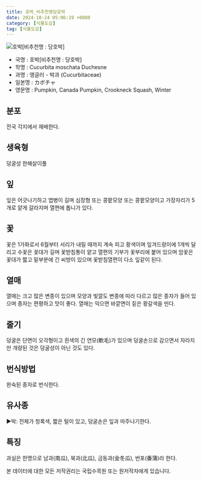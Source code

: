 ```yaml
---
title: 호박_비추천명당호박
date: 2024-10-24 05:06:19 +0800
category: [식물도감]
tag: [식물도감]
---
```




![호박[비추천명 : 당호박]](/fileUpload/plants/basic/Cucurbitaceae/Cucurbita/12178/1_th2.JPG)
- 국명 : 호박[비추천명 : 당호박]
- 학명 : Cucurbita moschata Duchesne
- 과명 : 앵글러 - 박과 (Cucurbitaceae)
- 일본명 : カボチャ
- 영문명 : Pumpkin, Canada Pumpkin, Crookneck Squash, Winter


## 분포
전국 각지에서 재배한다.
## 생육형
덩굴성 한해살이풀 
## 잎
잎은 어긋나기하고 엽병이 길며 심장형 또는 콩팥모양 또는 콩팥모양이고 가장자리가 5개로 얕게 갈라지며 열편에 톱니가 있다.
## 꽃
꽃은 1가화로서 6월부터 서리가 내릴 때까지 계속 피고 황색이며 잎겨드랑이에 1개씩 달리고 수꽃은 꽃대가 길며 꽃받침통이 얕고 열편의 기부가 꽃부리에 붙어 있으며 암꽃은 꽃대가 짧고 밑부분에 긴 씨방이 있으며 꽃받침열편이 다소 잎같이 된다.
## 열매
열매는 크고 많은 변종이 있으며 모양과 빛깔도 변종에 따라 다르고 많은 종자가 들어 있으며 종자는 편평하고 맛이 좋다. 열매는 익으면 바깥면이 짙은 황갈색을 띤다.
## 줄기
덩굴은 단면이 오각형이고 흰색의 긴 연모(軟毛)가 있으며 덩굴손으로 감으면서 자라지만 개량된 것은 덩굴성이 아닌 것도 있다.
## 번식방법
완숙된 종자로 번식한다.
## 유사종
▶박: 전체가 청록색, 짧은 털이 있고, 덩굴손은 잎과 마주나기한다.
## 특징
과실은 한명으로 남과(南瓜), 북과(北瓜), 금동과(金冬瓜), 번포(番蒲)라 한다.






본 데이터에 대한 모든 저작권리는 국립수목원 또는 원저작자에게 있습니다.
